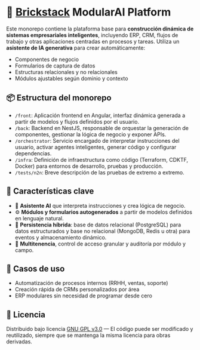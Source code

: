# 🧠 [Brickstack](https://github.com/adgranados/Brickstack) ModularAI Platform

Este monorepo contiene la plataforma base para **construcción dinámica de sistemas empresariales inteligentes**, incluyendo ERP, CRM, flujos de trabajo y otras aplicaciones centradas en procesos y tareas. Utiliza un **asistente de IA generativa** para crear automáticamente:

- Componentes de negocio
- Formularios de captura de datos
- Estructuras relacionales y no relacionales
- Módulos ajustables según dominio y contexto

## 📦 Estructura del monorepo

- `/front`: Aplicación frontend en Angular, interfaz dinámica generada a partir de modelos y flujos definidos por el usuario.
- `/back`: Backend en NestJS, responsable de orquestar la generación de componentes, gestionar la lógica de negocio y exponer APIs.
- `/orchestrator`: Servicio encargado de interpretar instrucciones del usuario, activar agentes inteligentes, generar código y configurar dependencias.
- `/infra`: Definición de infraestructura como código (Terraform, CDKTF, Docker) para entornos de desarrollo, pruebas y producción.
- `/tests/n2n`: Breve descripción de las pruebas de extremo a extremo.

## 🧩 Características clave

- 🧠 **Asistente AI** que interpreta instrucciones y crea lógica de negocio.
- ⚙️ **Módulos y formularios autogenerados** a partir de modelos definidos en lenguaje natural.
- 🔄 **Persistencia híbrida**: base de datos relacional (PostgreSQL) para datos estructurados y base no relacional (MongoDB, Redis u otra) para eventos y almacenamiento dinámico.
- 🔐 **Multitenencia**, control de acceso granular y auditoría por módulo y campo.

## 🚀 Casos de uso

- Automatización de procesos internos (RRHH, ventas, soporte)
- Creación rápida de CRMs personalizados por área
- ERP modulares sin necesidad de programar desde cero

## 📝 Licencia

Distribuido bajo licencia [GNU GPL v3.0](./LICENSE) — El código puede ser modificado y reutilizado, siempre que se mantenga la misma licencia para obras derivadas.
